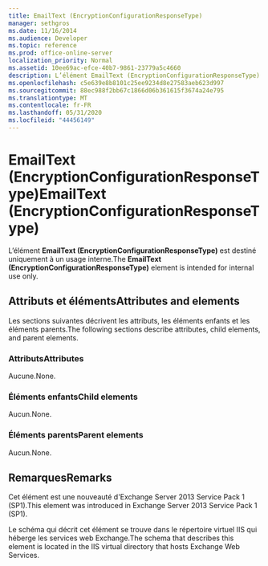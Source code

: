 ```yaml
---
title: EmailText (EncryptionConfigurationResponseType)
manager: sethgros
ms.date: 11/16/2014
ms.audience: Developer
ms.topic: reference
ms.prod: office-online-server
localization_priority: Normal
ms.assetid: 10ee69ac-efce-40b7-9861-23779a5c4660
description: L’élément EmailText (EncryptionConfigurationResponseType) est destiné uniquement à un usage interne.
ms.openlocfilehash: c5e639e8b8101c25ee9234d8e27583aeb623d997
ms.sourcegitcommit: 88ec988f2bb67c1866d06b361615f3674a24e795
ms.translationtype: MT
ms.contentlocale: fr-FR
ms.lasthandoff: 05/31/2020
ms.locfileid: "44456149"
---
```

# <a name="emailtext-encryptionconfigurationresponsetype"></a><span data-ttu-id="09be2-103">EmailText (EncryptionConfigurationResponseType)</span><span class="sxs-lookup"><span data-stu-id="09be2-103">EmailText (EncryptionConfigurationResponseType)</span></span>

<span data-ttu-id="09be2-104">L’élément **EmailText (EncryptionConfigurationResponseType)** est destiné uniquement à un usage interne.</span><span class="sxs-lookup"><span data-stu-id="09be2-104">The **EmailText (EncryptionConfigurationResponseType)** element is intended for internal use only.</span></span> 

## <a name="attributes-and-elements"></a><span data-ttu-id="09be2-105">Attributs et éléments</span><span class="sxs-lookup"><span data-stu-id="09be2-105">Attributes and elements</span></span>

<span data-ttu-id="09be2-106">Les sections suivantes décrivent les attributs, les éléments enfants et les éléments parents.</span><span class="sxs-lookup"><span data-stu-id="09be2-106">The following sections describe attributes, child elements, and parent elements.</span></span>
  
### <a name="attributes"></a><span data-ttu-id="09be2-107">Attributs</span><span class="sxs-lookup"><span data-stu-id="09be2-107">Attributes</span></span>

<span data-ttu-id="09be2-108">Aucune.</span><span class="sxs-lookup"><span data-stu-id="09be2-108">None.</span></span>
  
### <a name="child-elements"></a><span data-ttu-id="09be2-109">Éléments enfants</span><span class="sxs-lookup"><span data-stu-id="09be2-109">Child elements</span></span>

<span data-ttu-id="09be2-110">Aucun.</span><span class="sxs-lookup"><span data-stu-id="09be2-110">None.</span></span>
  
### <a name="parent-elements"></a><span data-ttu-id="09be2-111">Éléments parents</span><span class="sxs-lookup"><span data-stu-id="09be2-111">Parent elements</span></span>

<span data-ttu-id="09be2-112">Aucun.</span><span class="sxs-lookup"><span data-stu-id="09be2-112">None.</span></span>
  
## <a name="remarks"></a><span data-ttu-id="09be2-113">Remarques</span><span class="sxs-lookup"><span data-stu-id="09be2-113">Remarks</span></span>

<span data-ttu-id="09be2-114">Cet élément est une nouveauté d'Exchange Server 2013 Service Pack 1 (SP1).</span><span class="sxs-lookup"><span data-stu-id="09be2-114">This element was introduced in Exchange Server 2013 Service Pack 1 (SP1).</span></span>
  
<span data-ttu-id="09be2-115">Le schéma qui décrit cet élément se trouve dans le répertoire virtuel IIS qui héberge les services web Exchange.</span><span class="sxs-lookup"><span data-stu-id="09be2-115">The schema that describes this element is located in the IIS virtual directory that hosts Exchange Web Services.</span></span>
  

